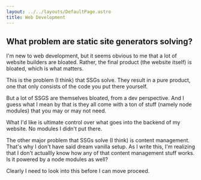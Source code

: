 ```yaml
---
layout: ../../layouts/DefaultPage.astro
title: Web Development
---
```


## What problem are static site generators solving?

I'm new to web development, but it seems obvious to me that a lot of website builders are bloated. Rather, the final product (the website itself) is bloated, which is what matters.

This is the problem (I think) that SSGs solve. They result in a pure product, one that only consists of the code you put there yourself.

But a lot of SSGS are themselves bloated, from a dev perspective. And I guess what I mean by that is they all come with a ton of stuff (namely node modules) that you may or may not need.

What I'd like is ultimate control over what goes into the backend of my website. No modules I didn't put there.

The other major problem that SSGs solve (I think) is content management. That's why I don't have said dream vanilla setup. As I write this, I'm realizing that I don't actuallly know how any of that content management stuff works. Is it powered by a node modules as well?

Clearly I need to look into this before I can move proceed.